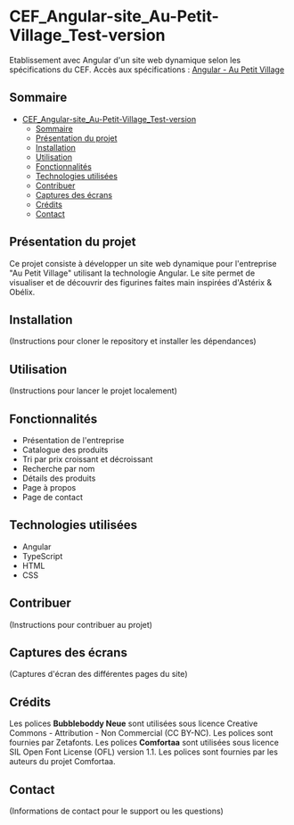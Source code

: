 # CEF_Angular-site_Au-Petit-Village_Test-version

Etablissement avec Angular  d'un site web dynamique selon les spécifications du CEF.
Accès aux spécifications : [Angular - Au Petit Village](./documentation/Devoir-09_Angular_Au-petit-village.pdf)

## Sommaire

- [CEF\_Angular-site\_Au-Petit-Village\_Test-version](#cef_angular-site_au-petit-village_test-version)
  - [Sommaire](#sommaire)
  - [Présentation du projet](#présentation-du-projet)
  - [Installation](#installation)
  - [Utilisation](#utilisation)
  - [Fonctionnalités](#fonctionnalités)
  - [Technologies utilisées](#technologies-utilisées)
  - [Contribuer](#contribuer)
  - [Captures des écrans](#captures-des-écrans)
  - [Crédits](#crédits)
  - [Contact](#contact)

## Présentation du projet

Ce projet consiste à développer un site web dynamique pour l'entreprise "Au Petit Village" utilisant la technologie Angular. Le site permet de visualiser et de découvrir des figurines faites main inspirées d'Astérix & Obélix.

## Installation

(Instructions pour cloner le repository et installer les dépendances)

## Utilisation

(Instructions pour lancer le projet localement)

## Fonctionnalités

- Présentation de l'entreprise
- Catalogue des produits
- Tri par prix croissant et décroissant
- Recherche par nom
- Détails des produits
- Page à propos
- Page de contact

## Technologies utilisées

- Angular
- TypeScript
- HTML
- CSS

## Contribuer

(Instructions pour contribuer au projet)

## Captures des écrans

(Captures d'écran des différentes pages du site)

## Crédits

Les polices **Bubbleboddy Neue** sont utilisées sous licence Creative Commons - Attribution - Non Commercial (CC BY-NC). Les polices sont fournies par Zetafonts.
Les polices **Comfortaa** sont utilisées sous licence SIL Open Font License (OFL) version 1.1. Les polices sont fournies par les auteurs du projet Comfortaa.

## Contact

(Informations de contact pour le support ou les questions)
